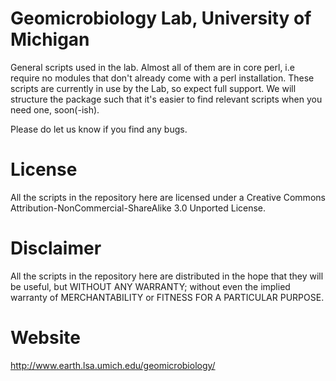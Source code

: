 Geomicrobiology Lab, University of Michigan
===========================================

General scripts used in the lab. Almost all of them are in core perl, i.e require no modules that don't already come with a perl installation. These scripts are currently in use by the Lab, so expect full support. We will structure the package such that it's easier to find relevant scripts when you need one, soon(-ish).

Please do let us know if you find any bugs.


License
=======

All the scripts in the repository here are licensed under a Creative Commons Attribution-NonCommercial-ShareAlike 3.0 Unported License.


Disclaimer
==========

All the scripts in the repository here are distributed in the hope that they will be useful, but WITHOUT ANY WARRANTY; without even the implied warranty of MERCHANTABILITY or FITNESS FOR A PARTICULAR PURPOSE.


Website
=======

http://www.earth.lsa.umich.edu/geomicrobiology/
